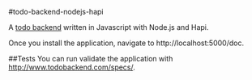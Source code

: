 #todo-backend-nodejs-hapi

A [todo backend](http://todobackend.com) written in Javascript with Node.js and Hapi.

Once you install the application, navigate to http://localhost:5000/doc.

##Tests
You can run validate the application with http://www.todobackend.com/specs/.
